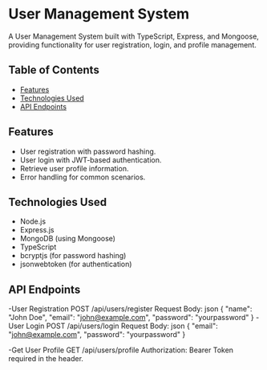 # User Management System

A User Management System built with TypeScript, Express, and Mongoose, providing functionality for user registration, login, and profile management.

## Table of Contents

- [Features](#features)
- [Technologies Used](#technologies-used)
- [API Endpoints](#api-endpoints)

## Features

- User registration with password hashing.
- User login with JWT-based authentication.
- Retrieve user profile information.
- Error handling for common scenarios.

## Technologies Used

- Node.js
- Express.js
- MongoDB (using Mongoose)
- TypeScript
- bcryptjs (for password hashing)
- jsonwebtoken (for authentication)


## API Endpoints
-User Registration
  POST /api/users/register
  Request Body:
  json
  {
    "name": "John Doe",
    "email": "john@example.com",
    "password": "yourpassword"
  }
-User Login
  POST /api/users/login
  Request Body:
  json
  {
    "email": "john@example.com",
    "password": "yourpassword"
  }
  
-Get User Profile
  GET /api/users/profile
  Authorization: Bearer Token required in the header.
